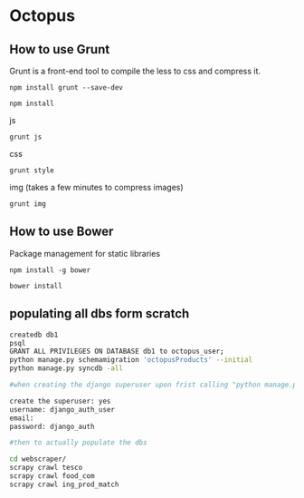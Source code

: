 # Octopus

## How to use Grunt

Grunt is a front-end tool to compile the less to css and compress it.

`npm install grunt --save-dev`

`npm install`

js

`grunt js`

css

`grunt style`

img (takes a few minutes to compress images)

`grunt img`


## How to use Bower

Package management for static libraries

`npm install -g bower`

`bower install`

## populating all dbs form scratch
```bash
createdb db1 
psql 
GRANT ALL PRIVILEGES ON DATABASE db1 to octopus_user; 
python manage.py schemamigration 'octopusProducts' --initial 
python manage.py syncdb -all

#when creating the django superuser upon frist calling "python manage.py syncdb"

create the superuser: yes 
username: django_auth_user 
email: 
password: django_auth

#then to actually populate the dbs

cd webscraper/
scrapy crawl tesco
scrapy crawl food_com
scrapy crawl ing_prod_match
```
